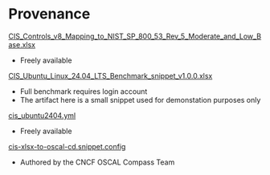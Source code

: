 # Provenance

[CIS_Controls_v8_Mapping_to_NIST_SP_800_53_Rev_5_Moderate_and_Low_Base.xlsx](https://www.cisecurity.org/insights/white-papers/cis-controls-v8-mapping-to-nist-800-53-rev-5)

- Freely available

[CIS_Ubuntu_Linux_24.04_LTS_Benchmark_snippet_v1.0.0.xlsx](https://workbench.cisecurity.org/files/5545)

- Full benchmark requires login account
- The artifact here is a small snippet used for demonstation purposes only

[cis_ubuntu2404.yml](https://github.com/ComplianceAsCode/content/blob/master/controls/cis_ubuntu2404.yml)

- Freely available

[cis-xlsx-to-oscal-cd.snippet.config](cis-xlsx-to-oscal-cd.snippet.config)

- Authored by the CNCF OSCAL Compass Team